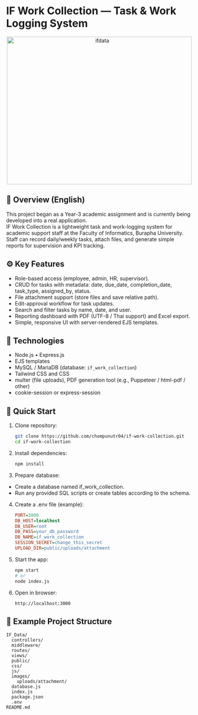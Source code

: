 # IF Work Collection — Task & Work Logging System

<p align="center">
 <img width="500" height="400" alt="ifdata" src="https://github.com/user-attachments/assets/43b29a11-d3cb-47a6-bf56-c0fca732d29d" />
</p>

## 📘 Overview (English)
This project began as a Year-3 academic assignment and is currently being developed into a real application.  
IF Work Collection is a lightweight task and work-logging system for academic support staff at the Faculty of Informatics, Burapha University.  
Staff can record daily/weekly tasks, attach files, and generate simple reports for supervision and KPI tracking.

## ⚙️ Key Features
- Role-based access (employee, admin, HR, supervisor).  
- CRUD for tasks with metadata: date, due_date, completion_date, task_type, assigned_by, status.  
- File attachment support (store files and save relative path).  
- Edit-approval workflow for task updates.  
- Search and filter tasks by name, date, and user.  
- Reporting dashboard with PDF (UTF-8 / Thai support) and Excel export.  
- Simple, responsive UI with server-rendered EJS templates.

## 🧠 Technologies
- Node.js • Express.js  
- EJS templates  
- MySQL / MariaDB (database: `if_work_collection`)  
- Tailwind CSS and CSS
- multer (file uploads), PDF generation tool (e.g., Puppeteer / html-pdf / other)  
- cookie-session or express-session

## 🚀 Quick Start
1. Clone repository:
   ```bash
   git clone https://github.com/chompunutr04/if-work-collection.git
   cd if-work-collection
2. Install dependencies:
   ```bash
   npm install

3. Prepare database:
  - Create a database named if_work_collection.
  - Run any provided SQL scripts or create tables according to the schema.

4. Create a .env file (example):
    ```ini
    PORT=3000
    DB_HOST=localhost
    DB_USER=root
    DB_PASS=your_db_password
    DB_NAME=if_work_collection
    SESSION_SECRET=change_this_secret
    UPLOAD_DIR=public/uploads/attachment

5. Start the app:
   ```bash
   npm start
   # or
   node index.js

6. Open in browser:
   ```arduino
   http://localhost:3000

## 📁 Example Project Structure
   ```pgsql
   IF_Data/
     controllers/
     middleware/
     routes/
     views/
     public/
     css/
     js/
     images/
       uploads/attachment/
     database.js
     index.js
     package.json
     .env
   README.md


